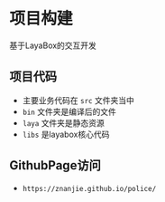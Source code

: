 # 项目构建
基于LayaBox的交互开发

## 项目代码
- 主要业务代码在 `src` 文件夹当中
- `bin` 文件夹是编译后的文件
- `laya` 文件夹是静态资源
- `libs` 是layabox核心代码

## GithubPage访问
- `https://znanjie.github.io/police/`